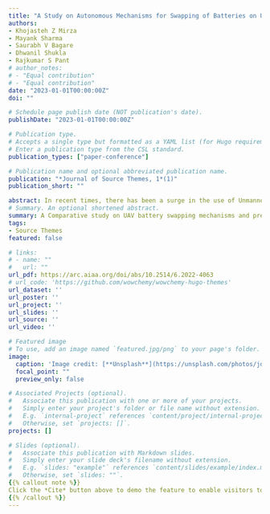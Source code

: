 ```yaml
---
title: "A Study on Autonomous Mechanisms for Swapping of Batteries on Unmanned Aerial Vehicles"
authors:
- Khojasteh Z Mirza
- Mayank Sharma
- Saurabh V Bagare
- Dhwanil Shukla
- Rajkumar S Pant
# author_notes:
# - "Equal contribution"
# - "Equal contribution"
date: "2023-01-01T00:00:00Z"
doi: ""

# Schedule page publish date (NOT publication's date).
publishDate: "2023-01-01T00:00:00Z"

# Publication type.
# Accepts a single type but formatted as a YAML list (for Hugo requirements).
# Enter a publication type from the CSL standard.
publication_types: ["paper-conference"]

# Publication name and optional abbreviated publication name.
publication: "*Journal of Source Themes, 1*(1)"
publication_short: ""

abstract: In recent times, there has been a surge in the use of Unmanned Aerial Vehicles (UAVs) in the commercial and recreational space. Drones are highly sought after to act as replacements to traditional manned tasks ranging from surveillance to agriculture. An important factor that inhibits complete transition of drones into commercial ecosystem, is their limited battery life or endurance. Numerous attempts to enhance modern battery technology are under progress, however, a steady solution still seems far-fetched. To solve this problem with existing battery technology, rapid-action swapping of the drained battery pack can be projected as a viable option. The drained battery can be replaced with a newly charged battery and there can be a presence of a recharging station which would charge the spare batteries while the UAV is completing the mission. This paper is an ongoing study on various available battery swapping mechanisms, which are autonomous in nature to eliminate any human intervention.The final study will portray a comparative analysis of these battery swapping mechanisms and conclude with a few areas of development to make such a system available commercially.
# Summary. An optional shortened abstract.
summary: A Comparative study on UAV battery swapping mechanisms and present potential ideas of good battery swapping meachanim which can be used on aerostat.
tags:
- Source Themes
featured: false

# links:
# - name: ""
#   url: ""
url_pdf: https://arc.aiaa.org/doi/abs/10.2514/6.2022-4063
# url_code: 'https://github.com/wowchemy/wowchemy-hugo-themes'
url_dataset: ''
url_poster: ''
url_project: ''
url_slides: ''
url_source: ''
url_video: ''

# Featured image
# To use, add an image named `featured.jpg/png` to your page's folder. 
image:
  caption: 'Image credit: [**Unsplash**](https://unsplash.com/photos/jdD8gXaTZsc)'
  focal_point: ""
  preview_only: false

# Associated Projects (optional).
#   Associate this publication with one or more of your projects.
#   Simply enter your project's folder or file name without extension.
#   E.g. `internal-project` references `content/project/internal-project/index.md`.
#   Otherwise, set `projects: []`.
projects: []

# Slides (optional).
#   Associate this publication with Markdown slides.
#   Simply enter your slide deck's filename without extension.
#   E.g. `slides: "example"` references `content/slides/example/index.md`.
#   Otherwise, set `slides: ""`.
{{% callout note %}}
Click the *Cite* button above to demo the feature to enable visitors to import publication metadata into their reference management software.
{{% /callout %}}
---
```

